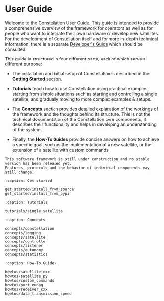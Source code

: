 # User Guide

Welcome to the Constellation User Guide. This guide is intended to provide a comprehensive overview of the framework for
operators as well as for people who want to integrate their own hardware or develop new satellites. For the development of
Constellation itself and for more in-depth technical information, there is a separate [Developer's Guide](../reference/index.md)
which should be consulted.

This guide is structured in four different parts, each of which serve a different purpose:

* The installation and initial setup of Constellation is described in the **Getting Started** section.

* **Tutorials** teach how to use Constellation using practical examples, starting from simple situations such as starting and
  controlling a single satellite, and gradually moving to more complex examples & setups.

* The **Concepts** section provides detailed explanation of the workings of the framework and the thoughts behind its structure.
  This is not the technical documentation of the Constellation core components, it describes their functionality and helps
  in developing an understanding of the system.

* Finally, the **How-To Guides** provide concise answers on how to achieve a specific goal, such as the implementation of a
  new satellite, or the extension of a satellite with custom commands.


```{warning}
This software framework is still under construction and no stable version has been released yet.
Features, protocols and the behavior of individual components may still change.
```

```{toctree}
:caption: Get started

get_started/install_from_source
get_started/install_from_pypi
```

```{toctree}
:caption: Tutorials

tutorials/single_satellite
```

```{toctree}
:caption: Concepts

concepts/constellation
concepts/logging
concepts/satellite
concepts/controller
concepts/listener
concepts/autonomy
concepts/statistics
```

```{toctree}
:caption: How-To Guides

howtos/satellite_cxx
howtos/satellite_py
howtos/custom_commands
howtos/port_eudaq
howtos/receiver_cxx
howtos/data_transmission_speed
```
